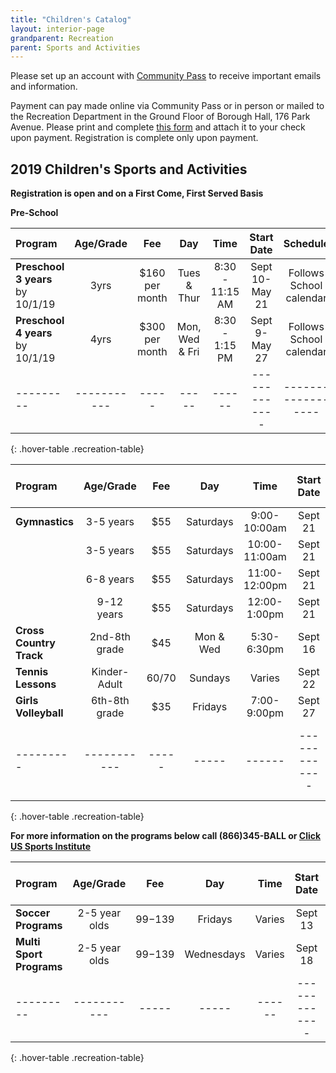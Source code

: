 ```yaml
---
title: "Children's Catalog"
layout: interior-page
grandparent: Recreation
parent: Sports and Activities
---
```

 
Please set up an account with [Community Pass]({{site.data.links.community-pass.href}}) to receive important emails and information. 

Payment can pay made online via Community Pass or in person or mailed to the Recreation Department in the Ground Floor of Borough Hall, 176 Park Avenue.  Please print and complete [this form](https://storage.googleapis.com/static.rutherford-nj.com/recreation/Recreation_ProgramRegistration.pdf) and attach it to your check upon payment. Registration is complete only upon payment.

## 2019 Children's Sports and Activities
**Registration is open and on a First Come, First Served Basis**

**Pre-School**

| Program | Age/Grade | Fee |	Day | Time | Start Date |	Schedule | Location |
|:--------|:---------:|:---:|:---:|:----:|:-------------:|:---------:|:--------:|
| **Preschool 3 years** by 10/1/19 | 3yrs | $160 per month | Tues & Thur | 8:30 - 11:15 AM | Sept 10-May 21 | Follows School calendar | Tamblyn Field Civic Center |
| **Preschool 4 years** by 10/1/19 | 4yrs | $300 per month | Mon, Wed & Fri | 8:30 - 1:15 PM | Sept 9-May 27 | Follows School calendar | Tamblyn Field Civic Center |
|---------|-----------|-----|-----|------|-------------|------------------|-------------------|----------|
{: .hover-table .recreation-table}


| Program | Age/Grade | Fee |	Day | Time | Start Date | End Date | Number of classes | Location |
|:--------|:---------:|:---:|:---:|:--------------:|:-------------:|:-------------:|:-----------------:|:--------:|
| **Gymnastics**| 3-5 years | $55 | Saturdays  | 9:00-10:00am  | Sept 21  |      |  8 | Tambly Field Civic Center |
|               | 3-5 years | $55 | Saturdays  | 10:00-11:00am | Sept 21  |      |  8 | Tambly Field Civic Center |
|               | 6-8 years | $55 | Saturdays  | 11:00-12:00pm | Sept 21  |      |  8 | Tambly Field Civic Center |
|               | 9-12 years | $55 | Saturdays  | 12:00-1:00pm | Sept 21  |      |  8 | Tambly Field Civic Center |
| **Cross Country Track**| 2nd-8th grade | $45 | Mon & Wed  | 5:30-6:30pm  | Sept 16  |      |  8 | Tryon/Memorial Field |
| **Tennis Lessons** | Kinder-Adult  | $60/$70 | Sundays | Varies | Sept 22 |      |  6 | Memorial Park Tennis Courts | 
| **Girls Volleyball**| 6th-8th grade | $35 | Fridays  | 7:00-9:00pm  | Sept 27  |      |  6 | Lincoln School |
|---------|-----------|-----|-----|------|-------------|------------------|-------------------|----------|
{: .hover-table .recreation-table}


**For more information on the programs below call (866)345-BALL or [Click US Sports Institute](https://usasportgroup.com/orgs/?oid=219)**

| Program | Age/Grade | Fee |	Day | Time | Start Date |	Number of Classes | Location |
|:--------|:---------:|:---:|:---:|:----:|:-------------:|:---------:|:--------:|
| **Soccer Programs** | 2-5 year olds | $99-$139 | Fridays | Varies | Sept 13 | 7 | Wall Field |
| **Multi Sport Programs** | 2-5 year olds | $99-$139 | Wednesdays | Varies | Sept 18 | 7 | Wall Field |
|---------|-----------|-----|-----|------|-------------|------------------|-------------------|----------|
{: .hover-table .recreation-table}




